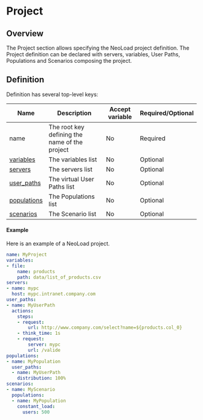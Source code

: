 # Project

## Overview

The Project section allows specifying the NeoLoad project definition.
The Project definition can be declared with servers, variables, User Paths, Populations and Scenarios composing the project.

## Definition

Definition has several top-level keys:

 Name                          | Description                                   | Accept variable    | Required/Optional |
| ---------------------------- | --------------------------------------------- | ------------------ | ----------------- |
| name                         | The root key defining the name of the project | No                 | Required          |
| [variables](variables.md)    | The variables list                            | No                 | Optional          | 
| [servers](server.md)         | The servers list                              | No                 | Optional          |
| [user_paths](user-paths.md)  | The virtual User Paths list                   | No                 | Optional          |
| [populations](population.md) | The Populations list                          | No                 | Optional          |
| [scenarios](scenario.md)     | The Scenario list                             | No                 | Optional          |

#### Example
Here is an example of a NeoLoad project.

```yaml
name: MyProject
variables:
- file:
    name: products
    path: data/list_of_products.csv
servers:
- name: mypc
  host: mypc.intranet.company.com
user_paths:
- name: MyUserPath
  actions:
    steps:
    - request:
        url: http://www.company.com/select?name=${products.col_0}
    - think_time: 1s
    - request:
        server: mypc
        url: /valide
populations:
- name: MyPopulation
  user_paths:
  - name: MyUserPath
    distribution: 100%
scenarios:
- name: MyScenario
  populations:
  - name: MyPopulation
    constant_load:
      users: 500
```